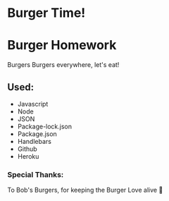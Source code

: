 # Burger Time!

# Burger Homework

Burgers Burgers everywhere, let's eat! 

## Used: 

* Javascript
* Node
* JSON
* Package-lock.json
* Package.json
* Handlebars
* Github
* Heroku

### Special Thanks:

To Bob's Burgers, for keeping the Burger Love alive :hamburger:
